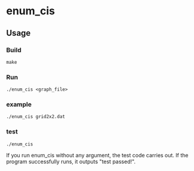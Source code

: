 # enum_cis

## Usage

### Build

```
make
```

### Run

```
./enum_cis <graph_file>
```

### example

```
./enum_cis grid2x2.dat
```

### test

```
./enum_cis
```

If you run enum_cis without any argument, the test code carries out.
If the program successfully runs, it outputs "test passed!".
